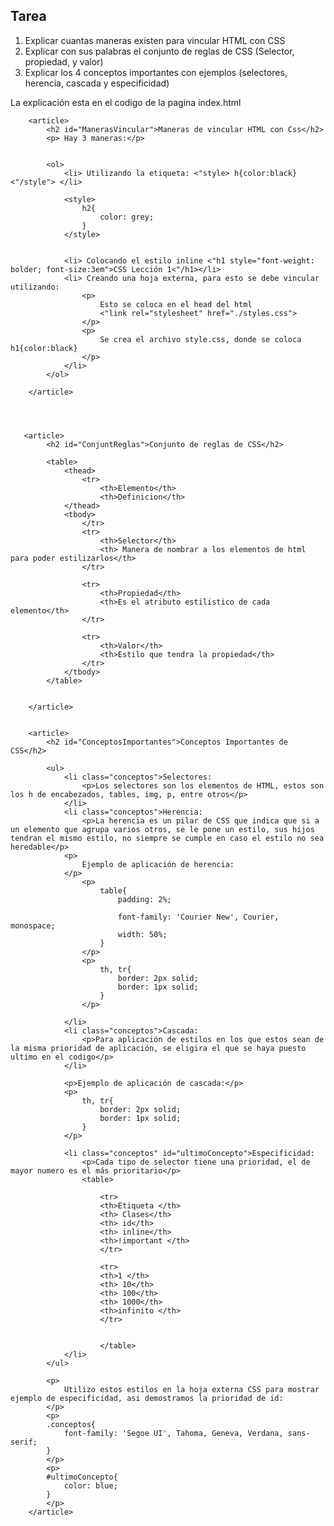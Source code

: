 ## Tarea
1. Explicar cuantas maneras existen para vincular HTML con CSS
2. Explicar con sus palabras el conjunto de reglas de CSS (Selector, propiedad, y valor)
3. Explicar los 4 conceptos importantes con ejemplos (selectores, herencia, cascada y especificidad)


La explicación esta en el codigo de la pagina index.html



        <article>
            <h2 id="ManerasVincular">Maneras de vincular HTML con Css</h2>
            <p> Hay 3 maneras:</p>

            
            <ol>
                <li> Utilizando la etiqueta: <"style> h{color:black} <"/style"> </li>
                
                <style>
                    h2{
                        color: grey;
                    }
                </style>
            
                
                <li> Colocando el estilo inline <"h1 style="font-weight: bolder; font-size:3em">CSS Lección 1<"/h1></li>
                <li> Creando una hoja externa, para esto se debe vincular utilizando:
                    <p>
                        Esto se coloca en el head del html
                        <"link rel="stylesheet" href="./styles.css">
                    </p>
                    <p>
                        Se crea el archivo style.css, donde se coloca h1{color:black}
                    </p>
                </li>
            </ol>

        </article>




       <article>
            <h2 id="ConjuntReglas">Conjunto de reglas de CSS</h2>

            <table>
                <thead>
                    <tr>
                        <th>Elemento</th>
                        <th>Definicion</th>
                </thead>
                <tbody>
                    </tr>
                    <tr>
                        <th>Selector</th>
                        <th> Manera de nombrar a los elementos de html para poder estilizarlos</th>
                    </tr>

                    <tr>
                        <th>Propiedad</th>
                        <th>Es el atributo estilistico de cada elemento</th>
                    </tr>

                    <tr>
                        <th>Valor</th>
                        <th>Estilo que tendra la propiedad</th>
                    </tr>
                </tbody>
            </table>


        </article>


        <article>
            <h2 id="ConceptosImportantes">Conceptos Importantes de CSS</h2>

            <ul>
                <li class="conceptos">Selectores:
                    <p>Los selectores son los elementos de HTML, estos son los h de encabezados, tables, img, p, entre otros</p>
                </li>
                <li class="conceptos">Herencia:
                    <p>La herencia es un pilar de CSS que indica que si a un elemento que agrupa varios otros, se le pone un estilo, sus hijos tendran el mismo estilo, no siempre se cumple en caso el estilo no sea heredable</p>
                <p>
                    Ejemplo de aplicación de herencia:
                </p>
                    <p>
                        table{
                            padding: 2%;
                            
                            font-family: 'Courier New', Courier, monospace;
                            width: 50%;
                        }
                    </p>
                    <p>
                        th, tr{
                            border: 2px solid;
                            border: 1px solid;
                        }
                    </p>
                
                </li>
                <li class="conceptos">Cascada:
                    <p>Para aplicación de estilos en los que estos sean de la misma prioridad de aplicación, se eligira el que se haya puesto ultimo en el codigo</p>
                </li>

                <p>Ejemplo de aplicación de cascada:</p>
                <p>
                    th, tr{
                        border: 2px solid;
                        border: 1px solid;
                    }
                </p>

                <li class="conceptos" id="ultimoConcepto">Especificidad:
                    <p>Cada tipo de selector tiene una prioridad, el de mayor numero es el más prioritario</p>
                    <table>

                        <tr>
                        <th>Etiqueta </th>
                        <th> Clases</th>
                        <th> id</th>
                        <th> inline</th>
                        <th>!important </th>
                        </tr>
                        
                        <tr>
                        <th>1 </th>
                        <th> 10</th>
                        <th> 100</th>
                        <th> 1000</th>
                        <th>infinito </th>
                        </tr>
                        
                        
                        </table>
                </li>
            </ul>

            <p>
                Utilizo estos estilos en la hoja externa CSS para mostrar ejemplo de especificidad, asi demostramos la prioridad de id:
            </p>
            <p>
            .conceptos{
                font-family: 'Segoe UI', Tahoma, Geneva, Verdana, sans-serif;
            }
            </p>
            <p>
            #ultimoConcepto{
                color: blue;
            }
            </p>
        </article>
